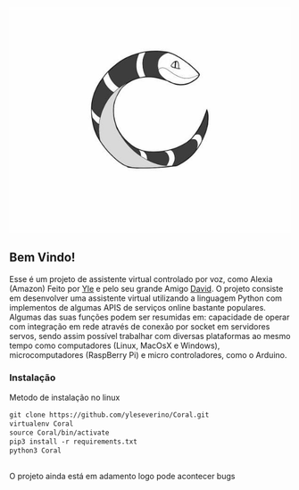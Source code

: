 ![image info](./pictures/logo_coral.jpeg)


## Bem Vindo!

Esse é um projeto de assistente virtual controlado por voz, como Alexia (Amazon)  Feito por [Yle](https://www.linkedin.com/in/yle/) e pelo seu grande Amigo [David](https://www.facebook.com/dpalisneto). O projeto consiste em desenvolver uma assistente virtual utilizando a linguagem Python com implementos de algumas APIS de serviços online bastante populares. Algumas das suas funções podem ser resumidas em: capacidade de operar com integração em rede através de conexão por socket em servidores servos, sendo assim possível trabalhar com diversas plataformas ao mesmo tempo como computadores (Linux, MacOsX e Windows), microcomputadores (RaspBerry Pi) e micro controladores,
como o Arduino. 

### Instalação

Metodo de instalação no linux

```shell
git clone https://github.com/yleseverino/Coral.git
virtualenv Coral
source Coral/bin/activate
pip3 install -r requirements.txt
python3 Coral


```

O projeto ainda está em adamento logo pode acontecer bugs
